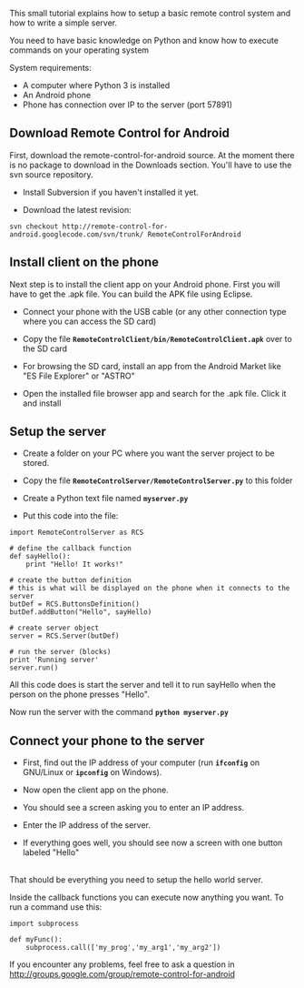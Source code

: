 This small tutorial explains how to setup a basic remote control system and how to write a simple server.

You need to have basic knowledge on Python and know how to execute commands on your operating system

System requirements:
  * A computer where Python 3 is installed
  * An Android phone
  * Phone has connection over IP to the server (port 57891)<br />

## Download Remote Control for Android ##

First, download the remote-control-for-android source. At the moment there is no package to download in the Downloads section. You'll have to use the svn source repository.

  * Install Subversion if you haven't installed it yet.

  * Download the latest revision:

```
svn checkout http://remote-control-for-android.googlecode.com/svn/trunk/ RemoteControlForAndroid
```


## Install client on the phone ##

Next step is to install the client app on your Android phone. First you will have to get the .apk file. You can build the APK file using Eclipse.
  * Connect your phone with the USB cable (or any other connection type where you can access the SD card)

  * Copy the file **`RemoteControlClient/bin/RemoteControlClient.apk`** over to the SD card

  * For browsing the SD card, install an app from the Android Market like "ES File Explorer" or "ASTRO"

  * Open the installed file browser app and search for the .apk file. Click it and install


## Setup the server ##

  * Create a folder on your PC where you want the server project to be stored.

  * Copy the file **`RemoteControlServer/RemoteControlServer.py`** to this folder

  * Create a Python text file named **`myserver.py`**

  * Put this code into the file:
```
import RemoteControlServer as RCS

# define the callback function
def sayHello():
    print "Hello! It works!"

# create the button definition
# this is what will be displayed on the phone when it connects to the server
butDef = RCS.ButtonsDefinition()
butDef.addButton("Hello", sayHello)

# create server object
server = RCS.Server(butDef)

# run the server (blocks)
print 'Running server'
server.run()
```
All this code does is start the server and tell it to run sayHello when the person on the phone presses "Hello".

Now run the server with the command **`python myserver.py`**


## Connect your phone to the server ##

  * First, find out the IP address of your computer (run **`ifconfig`** on GNU/Linux or **`ipconfig`** on Windows).

  * Now open the client app on the phone.

  * You should see a screen asking you to enter an IP address.

  * Enter the IP address of the server.

  * If everything goes well, you should see now a screen with one button labeled "Hello"
<br />
That should be everything you need to setup the hello world server.

Inside the callback functions you can execute now anything you want. To run a command use this:
```
import subprocess

def myFunc():
    subprocess.call(['my_prog','my_arg1','my_arg2'])
```

If you encounter any problems, feel free to ask a question in http://groups.google.com/group/remote-control-for-android